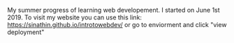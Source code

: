 My summer progress of learning web developement. I started on June 1st 2019.
To visit my website you can use this link: https://sinathin.github.io/introtowebdev/
or go to enviorment and click "view deployment"
